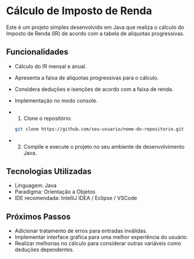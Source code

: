 # Cálculo de Imposto de Renda
Este é um projeto simples desenvolvido em Java que realiza o cálculo do Imposto de Renda (IR) de acordo com a tabela de alíquotas progressivas.

## Funcionalidades

- Cálculo do IR mensal e anual.
- Apresenta a faixa de alíquotas progressivas para o cálculo.
- Considera deduções e isenções de acordo com a faixa de renda.
- Implementação no modo console.

- 1. Clone o repositório:
   ```bash
   git clone https://github.com/seu-usuario/nome-do-repositorio.git
- 2. Compile e execute o projeto no seu ambiente de desenvolvimento Java.

## Tecnologias Utilizadas
- Linguagem: Java
- Paradigma: Orientação a Objetos
- IDE recomendada: IntelliJ IDEA / Eclipse / VSCode

## Próximos Passos
- Adicionar tratamento de erros para entradas inválidas.
- Implementar interface gráfica para uma melhor experiência do usuário.
- Realizar melhorias no cálculo para considerar outras variáveis como deduções dependentes.
